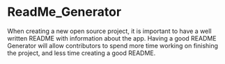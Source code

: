 # ReadMe_Generator

When creating a new open source project, it is important to have a well written README with information about the app. 
Having a good README Generator will allow contributors to spend more time working on finishing the project, and less time creating a good README.

